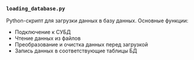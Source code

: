 ### `loading_database.py`
Python-скрипт для загрузки данных в базу данных. Основные функции:
- Подключение к СУБД 
- Чтение данных из файлов 
- Преобразование и очистка данных перед загрузкой
- Запись данных в соответствующие таблицы БД
